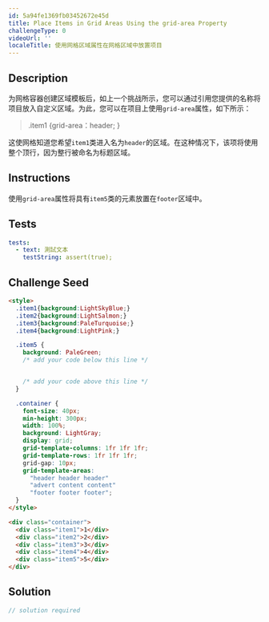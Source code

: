 ```yaml
---
id: 5a94fe1369fb03452672e45d
title: Place Items in Grid Areas Using the grid-area Property
challengeType: 0
videoUrl: ''
localeTitle: 使用网格区域属性在网格区域中放置项目
---
```


## Description
<section id="description">为网格容器创建区域模板后，如上一个挑战所示，您可以通过引用您提供的名称将项目放入自定义区域。为此，您可以在项目上使用<code>grid-area</code>属性，如下所示： <blockquote> .item1 {grid-area：header; } </blockquote>这使网格知道您希望<code>item1</code>类进入名为<code>header</code>的区域。在这种情况下，该项将使用整个顶行，因为整行被命名为标题区域。 </section>

## Instructions
<section id="instructions">使用<code>grid-area</code>属性将具有<code>item5</code>类的元素放置在<code>footer</code>区域中。 </section>

## Tests
<section id='tests'>

```yml
tests:
  - text: 測試文本
    testString: assert(true);

```

</section>

## Challenge Seed
<section id='challengeSeed'>

<div id='html-seed'>

```html
<style>
  .item1{background:LightSkyBlue;}
  .item2{background:LightSalmon;}
  .item3{background:PaleTurquoise;}
  .item4{background:LightPink;}

  .item5 {
    background: PaleGreen;
    /* add your code below this line */


    /* add your code above this line */
  }

  .container {
    font-size: 40px;
    min-height: 300px;
    width: 100%;
    background: LightGray;
    display: grid;
    grid-template-columns: 1fr 1fr 1fr;
    grid-template-rows: 1fr 1fr 1fr;
    grid-gap: 10px;
    grid-template-areas:
      "header header header"
      "advert content content"
      "footer footer footer";
  }
</style>

<div class="container">
  <div class="item1">1</div>
  <div class="item2">2</div>
  <div class="item3">3</div>
  <div class="item4">4</div>
  <div class="item5">5</div>
</div>

```

</div>



</section>

## Solution
<section id='solution'>

```js
// solution required
```
</section>
